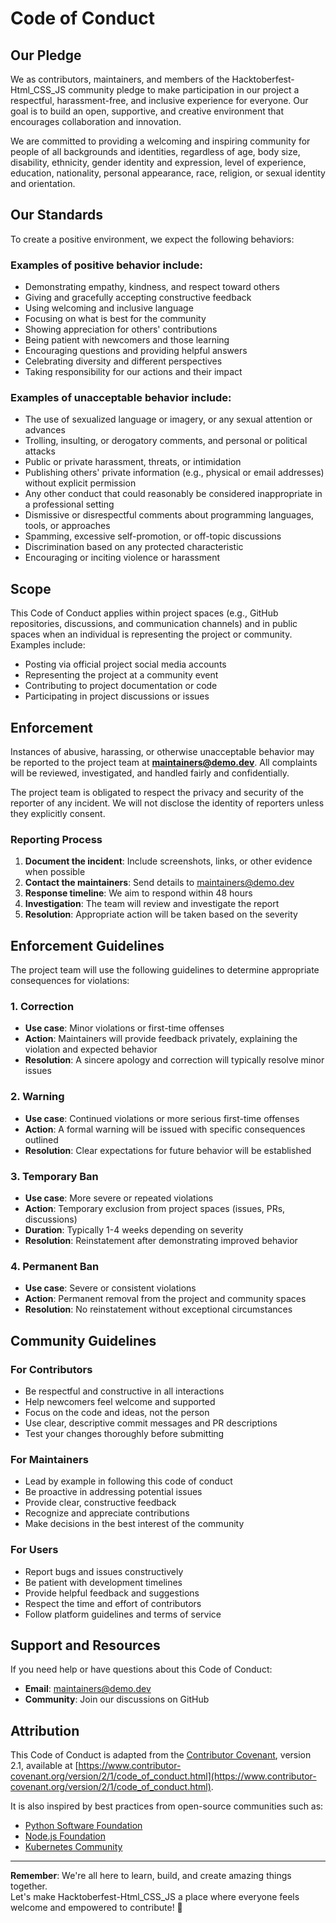 # Code of Conduct

## Our Pledge

We as contributors, maintainers, and members of the Hacktoberfest-Html_CSS_JS community pledge to make participation in our project a respectful, harassment-free, and inclusive experience for everyone. Our goal is to build an open, supportive, and creative environment that encourages collaboration and innovation.

We are committed to providing a welcoming and inspiring community for people of all backgrounds and identities, regardless of age, body size, disability, ethnicity, gender identity and expression, level of experience, education, nationality, personal appearance, race, religion, or sexual identity and orientation.

## Our Standards

To create a positive environment, we expect the following behaviors:

### Examples of positive behavior include:

- Demonstrating empathy, kindness, and respect toward others
- Giving and gracefully accepting constructive feedback
- Using welcoming and inclusive language
- Focusing on what is best for the community
- Showing appreciation for others' contributions
- Being patient with newcomers and those learning
- Encouraging questions and providing helpful answers
- Celebrating diversity and different perspectives
- Taking responsibility for our actions and their impact

### Examples of unacceptable behavior include:

- The use of sexualized language or imagery, or any sexual attention or advances
- Trolling, insulting, or derogatory comments, and personal or political attacks
- Public or private harassment, threats, or intimidation
- Publishing others' private information (e.g., physical or email addresses) without explicit permission
- Any other conduct that could reasonably be considered inappropriate in a professional setting
- Dismissive or disrespectful comments about programming languages, tools, or approaches
- Spamming, excessive self-promotion, or off-topic discussions
- Discrimination based on any protected characteristic
- Encouraging or inciting violence or harassment

## Scope

This Code of Conduct applies within project spaces (e.g., GitHub repositories, discussions, and communication channels) and in public spaces when an individual is representing the project or community. Examples include:

- Posting via official project social media accounts
- Representing the project at a community event
- Contributing to project documentation or code
- Participating in project discussions or issues

## Enforcement

Instances of abusive, harassing, or otherwise unacceptable behavior may be reported to the project team at **maintainers@demo.dev**. All complaints will be reviewed, investigated, and handled fairly and confidentially.

The project team is obligated to respect the privacy and security of the reporter of any incident. We will not disclose the identity of reporters unless they explicitly consent.

### Reporting Process

1. **Document the incident**: Include screenshots, links, or other evidence when possible
2. **Contact the maintainers**: Send details to maintainers@demo.dev
3. **Response timeline**: We aim to respond within 48 hours
4. **Investigation**: The team will review and investigate the report
5. **Resolution**: Appropriate action will be taken based on the severity

## Enforcement Guidelines

The project team will use the following guidelines to determine appropriate consequences for violations:

### 1. Correction
- **Use case**: Minor violations or first-time offenses
- **Action**: Maintainers will provide feedback privately, explaining the violation and expected behavior
- **Resolution**: A sincere apology and correction will typically resolve minor issues

### 2. Warning
- **Use case**: Continued violations or more serious first-time offenses
- **Action**: A formal warning will be issued with specific consequences outlined
- **Resolution**: Clear expectations for future behavior will be established

### 3. Temporary Ban
- **Use case**: More severe or repeated violations
- **Action**: Temporary exclusion from project spaces (issues, PRs, discussions)
- **Duration**: Typically 1-4 weeks depending on severity
- **Resolution**: Reinstatement after demonstrating improved behavior

### 4. Permanent Ban
- **Use case**: Severe or consistent violations
- **Action**: Permanent removal from the project and community spaces
- **Resolution**: No reinstatement without exceptional circumstances

## Community Guidelines

### For Contributors
- Be respectful and constructive in all interactions
- Help newcomers feel welcome and supported
- Focus on the code and ideas, not the person
- Use clear, descriptive commit messages and PR descriptions
- Test your changes thoroughly before submitting

### For Maintainers
- Lead by example in following this code of conduct
- Be proactive in addressing potential issues
- Provide clear, constructive feedback
- Recognize and appreciate contributions
- Make decisions in the best interest of the community

### For Users
- Report bugs and issues constructively
- Be patient with development timelines
- Provide helpful feedback and suggestions
- Respect the time and effort of contributors
- Follow platform guidelines and terms of service

## Support and Resources

If you need help or have questions about this Code of Conduct:

- **Email**: maintainers@demo.dev
- **Community**: Join our discussions on GitHub

## Attribution

This Code of Conduct is adapted from the [Contributor Covenant](https://www.contributor-covenant.org/), version 2.1, available at [https://www.contributor-covenant.org/version/2/1/code_of_conduct.html](https://www.contributor-covenant.org/version/2/1/code_of_conduct.html).

It is also inspired by best practices from open-source communities such as:
- [Python Software Foundation](https://www.python.org/psf/codeofconduct/)
- [Node.js Foundation](https://github.com/nodejs/admin/blob/main/CODE_OF_CONDUCT.md)
- [Kubernetes Community](https://github.com/kubernetes/community/blob/master/code-of-conduct.md)

---

**Remember**: We're all here to learn, build, and create amazing things together.  
Let's make Hacktoberfest-Html_CSS_JS a place where everyone feels welcome and empowered to contribute! 🚀
